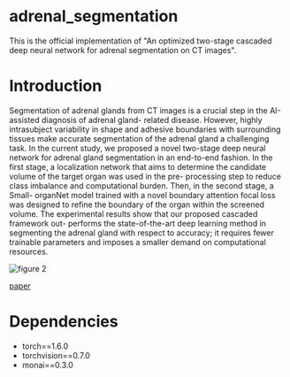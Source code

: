 # adrenal_segmentation
This is the official implementation of "An optimized two-stage cascaded deep neural network for adrenal segmentation on CT images".

# Introduction
Segmentation of adrenal glands from CT images is a crucial step in the AI-assisted diagnosis of adrenal gland- related disease. However, highly intrasubject variability in shape and adhesive boundaries with surrounding tissues make accurate segmentation of the adrenal gland a challenging task. In the current study, we proposed a novel two-stage deep neural network for adrenal gland segmentation in an end-to-end fashion. In the first stage, a localization network that aims to determine the candidate volume of the target organ was used in the pre- processing step to reduce class imbalance and computational burden. Then, in the second stage, a Small- organNet model trained with a novel boundary attention focal loss was designed to refine the boundary of the organ within the screened volume. The experimental results show that our proposed cascaded framework out- performs the state-of-the-art deep learning method in segmenting the adrenal gland with respect to accuracy; it requires fewer trainable parameters and imposes a smaller demand on computational resources.

![figure 2](https://user-images.githubusercontent.com/88765550/129294648-a782979c-05cb-440e-955a-6f432eb34b7f.png)

[paper](https://www.sciencedirect.com/science/article/abs/pii/S0010482521005436?via%3Dihub)


# Dependencies
- torch==1.6.0
- torchvision==0.7.0
- monai==0.3.0

